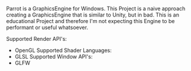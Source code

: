 Parrot is a GraphicsEngine for Windows.
This Project is a naive approach creating a GraphicsEngine that is similar to Unity, but in bad.
This is an educational Project and therefore I'm not expecting this Engine to be performant or useful whatsoever.

Supported Render API's:
  - OpenGL
Supported Shader Languages:
  - GLSL
Supported Window API's:
  - GLFW
